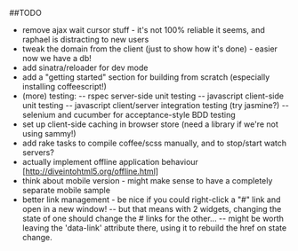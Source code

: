 ##TODO
- remove ajax wait cursor stuff - it's not 100% reliable it seems, and raphael is distracting to new users
- tweak the domain from the client (just to show how it's done) - easier now we have a db!
- add sinatra/reloader for dev mode
- add a "getting started" section for building from scratch (especially installing coffeescript!)
- (more) testing:
-- rspec server-side unit testing
-- javascript client-side unit testing
-- javascript client/server integration testing (try jasmine?)
-- selenium and cucumber for acceptance-style BDD testing
- set up client-side caching in browser store (need a library if we're not using sammy!)
- add rake tasks to compile coffee/scss manually, and to stop/start watch servers?
- actually implement offline application behaviour [http://diveintohtml5.org/offline.html]
- think about mobile version - might make sense to have a completely separate mobile sample
- better link management - be nice if you could right-click a "#" link and open in a new window!
-- but that means with 2 widgets, changing the state of one should change the # links for the other...
-- might be worth leaving the 'data-link' attribute there, using it to rebuild the href on state change.
